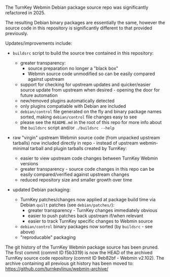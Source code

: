 The TurnKey Webmin Debian package source repo was significantly refactored in
2025.

The resulting Debian binary packages are essentially the same, however the
source code in this repository is significantly different to that provided
previously.

Updates/improvements include:

- `buildsrc` script to build the source tree contained in this repository:
    - greater transparency:
        - source preparation no longer a "black box"
        - Webmin source code unmodified so can be easily compared
          against upstream
    - support for checking for upstream updates and quicker/easier source
      update from upstream when desired - opening the door for future
      automation
    - new/removed plugins automatically detected
    - only plugins compatiable with Debian are included
    - `debian/control` file generated on the fly and binary package names
      sorted, making `debian/control` file changes easy to see
    - please see the `README.md` in the root of this repo for more info about
      the `buildsrc` script and/or `./buildsrc --help`

- raw "virgin" upstream Webmin source code (from unpacked upstream
  tarballs) now included directly in repo - instead of upstream webmin-minimal
  tarball and plugin tarballs created by TurnKey:
    - easier to view upstream code changes between TurnKey Webmin versions
    - greater transparency - source code changes in this repo can be easily
      compared/verified against upstream changes
    - reduced repository size and smaller growth over time

- updated Debian packaging:
    - TurnKey patches/changes now applied at package build time via Debian
      `quilt` patches (see `debian/patches/`):
        - greater transparency - TurnKey changes immediately obvious
        - easier to push patches back upstream if/when relevant
        - easier to track TurnKey specific changes to Webmin source
    - `debian/control` binary packages now sorted (by `buildsrc` - see above)
    - "reproducable" packaging

The git history of the TurnKey Webmin package source has been pruned. The first
commit (commit ID f5b3319) is now the HEAD of the archived TurnKey source code
repository (commit ID 9eb82bf - Webmin v2.102). The archive containing all
previous git history has been moved to:
    https://github.com/turnkeylinux/webmin-archive/
